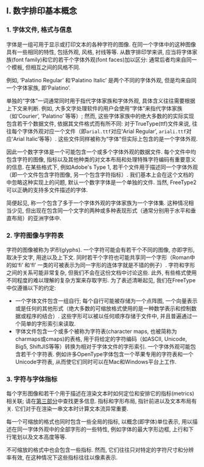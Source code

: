 ## I. 数字排印基本概念

### 1. 字体文件, 格式与信息

字体是一组可用于显示或打印文本的各种字符的图像. 在同一个字体中的这种图像具有一些相同的特性, 包括外观, 风格, 衬线等等. 从数字排印学来讲, 应当将字体家族(font family)和它的若干个字体外观(font faces)加以区分: 通常后者均来自同一个模板, 但相互之间的风格不同.

例如, ‘Palatino Regular’ 和‘Palatino Italic’ 是两个不同的字体外观, 但是均来自同一个字体家族, 即‘Palatino’.

单独的“字体”一词通常同时用于指代字体家族和字体外观, 具体含义往往需要根据上下文来判断. 例如, 大多文字处理软件的用户会使用“字体”来指代字体家族（如‘Courier’, ‘Palatino’ 等等）; 然而, 这些字体家族中的绝大多数的的实际实现包含若干个数据文件, 依据其文件格式而有所不同: 对于TrueType(ttf)文件来说, 往往每个字体外观对应一个文件（即`arial.ttf`对应‘Arial Regular’, `ariali.ttf`对应‘Arial Italic’等等）. 这些文件同样被称为“字体”但实际上包含的是一个字体外观.

因此一个数字字体是一个可能包含一个或多个字体外观的数据文件. 每个文件中均包含字符的图像, 指标以及其他种类的对文本布局和处理特殊字符编码有重要意义的信息. 在某些格式下, 例如Adobe's Type 1, 若干个文件用于描述同一个字体外观（即一个文件包含字符图像, 另一个包含字符指标）. 我们基本上会在这个文档的中忽略这种实现上的问题, 默认一个数字字体是一个单独的文件. 当然, FreeType2可以正确的支持多文件描述的字体.

简便起见, 称一个包含了多于一个字体外观的字体家族为一个字体集. 这种情况相当少见, 但出现在包含同一个文字的两种或多种表现形式（通常分别用于水平和垂直布局）的亚洲字体中.

### 2. 字符图像与字符表

字符的图像被称为*字形*(glyphs).  一个字符可能会有若干个不同的图像, 亦即字形, 取决于文字, 用途以及上下文. 同时若干个字符也可能共享同一个字形（Roman中的如‘fi’ 和‘fl’ 一类的可被表示为同一字形的连体字就是不错的例子）. 字符和字形之间的关系可能非常复杂, 但我们不会在这份文档中讨论这些. 此外, 有些格式使用不同程度的难以理解的复杂方案来存取字形. 为了表述清晰起见,  我们在FreeType中仅遵循以下的约定:

- 一个字体文件包含一组自行; 每个自行可能被存储为一个点阵图, 一个向量表示或是任何的其他形式（绝大多数的可缩放格式使用的是一种数学表示和控制数据或程序的结合）. 这些字形可以被以任何顺序存储于文件中, 并且普遍通过一个简单的字形索引来读取.
- 字体文件包含一个或多个被称为字符表(character maps, 也被简称为charmaps或cmaps)的表格, 用于将给定的字符编码（如ASCII, Unicode, Big5, ShiftJIS等等）转换为相对于字体文件的字形索引. 一个字体外观可能包含若干个字符表. 例如许多OpenType字体包含一个苹果专用的字符表和一个Unicode字符表, 从而使它们同时可以在Mac和Windows平台上工作.

### 3. 字符与字体指标

每个字形图像和若干个用于描述在渲染文本时如何定位和安排它的指标(metrics)相关联; 请在[第三部分](glyphs-3.md)中查找更多信息. 指标和字形布局, 指针前进以及文本布局有关. 它们对于在渲染一串文本时计算文本流异常重要.

每一个可缩放的格式也同时包含一些全局的指标, 以概念(即字体)单位表示, 用以描述在同一字体外观中的全部字形的一些特性, 例如字体的最大字形边框, 上行和下行笔划以及文本高度等等.

不可缩放的格式中也会包含一些指标. 然而, 它们往往只对特定的字符尺寸和分辨率有效, 在这种情况下这些指标往往以像素表示.